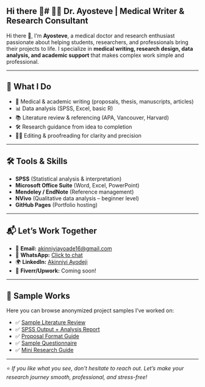 ## Hi there 👋# 👨‍⚕️ Dr. Ayosteve | Medical Writer & Research Consultant  

Hi there 👋, I’m **Ayosteve**, a medical doctor and research enthusiast passionate about helping students, researchers, and professionals bring their projects to life. I specialize in **medical writing, research design, data analysis, and academic support** that makes complex work simple and professional.  

---

## 🧠 What I Do  
- 📑 Medical & academic writing (proposals, thesis, manuscripts, articles)  
- 📊 Data analysis (SPSS, Excel, basic R)  
- 📚 Literature review & referencing (APA, Vancouver, Harvard)  
- 🛠 Research guidance from idea to completion  
- ✍🏽 Editing & proofreading for clarity and precision  

---

## 🛠 Tools & Skills  
- **SPSS** (Statistical analysis & interpretation)  
- **Microsoft Office Suite** (Word, Excel, PowerPoint)  
- **Mendeley / EndNote** (Reference management)  
- **NVivo** (Qualitative data analysis – beginner level)  
- **GitHub Pages** (Portfolio hosting)  

---

## 📬 Let’s Work Together  
- 📩 **Email:** akinniyiayoade16@gmail.com  
- 📱 **WhatsApp:** [Click to chat](https://wa.me/2349032701227)  
- 🌍 **LinkedIn:** [Akinniyi Ayodeji](https://www.linkedin.com/in/akinniyi-ayodeji)  
- 💼 **Fiverr/Upwork:** Coming soon!  

---

## 📂 Sample Works  
Here you can browse anonymized project samples I’ve worked on:  
- ✅ [Sample Literature Review](./Samples/Sample-Literature-Review.pdf)  
- ✅ [SPSS Output + Analysis Report](./Samples/Sample-SPSS-Analysis.pdf)  
- ✅ [Proposal Format Guide](./Samples/Sample-Proposal.pdf)  
- ✅ [Sample Questionnaire](./Samples/Sample-Questionnaire.pdf)  
- ✅ [Mini Research Guide](./Samples/Research-Tips.pdf)  

---

⭐ *If you like what you see, don’t hesitate to reach out. Let’s make your research journey smooth, professional, and stress-free!*  


<!--
**Ayosteve/Ayosteve** is a ✨ _special_ ✨ repository because its `README.md` (this file) appears on your GitHub profile.

Here are some ideas to get you started:

- 🔭 I’m currently working on ...
- 🌱 I’m currently learning ...
- 👯 I’m looking to collaborate on ...
- 🤔 I’m looking for help with ...
- 💬 Ask me about ...
- 📫 How to reach me: ...
- 😄 Pronouns: ...
- ⚡ Fun fact: ...
-->
